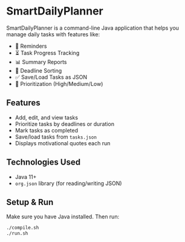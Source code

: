# SmartDailyPlanner

SmartDailyPlanner is a command-line Java application that helps you manage daily tasks with features like:

- 🔔 Reminders
- ⏳ Task Progress Tracking
- 📊 Summary Reports
- 📅 Deadline Sorting
- ✅ Save/Load Tasks as JSON
- 📌 Prioritization (High/Medium/Low)

## Features

- Add, edit, and view tasks
- Prioritize tasks by deadlines or duration
- Mark tasks as completed
- Save/load tasks from `tasks.json`
- Displays motivational quotes each run

## Technologies Used

- Java 11+
- `org.json` library (for reading/writing JSON)

## Setup & Run

Make sure you have Java installed. Then run:

```bash
./compile.sh
./run.sh



